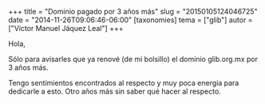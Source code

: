 +++
title = "Dominio pagado por 3 años más"
slug = "20150105124046725"
date = "2014-11-26T09:06:46-06:00"
[taxonomies]
tema = ["glib"]
autor = ["Víctor Manuel Jáquez Leal"]
+++

Hola,

Sólo para avisarles que ya renové (de mi bolsillo) el dominio
glib.org.mx por 3 años más.

Tengo sentimientos encontrados al respecto y muy poca energía para
dedicarle a esto. Otro años más sin saber qué hacer al respecto.


